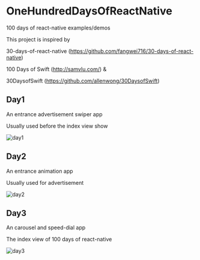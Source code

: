 # OneHundredDaysOfReactNative
100 days of react-native examples/demos

This project is inspired by 

30-days-of-react-native (https://github.com/fangwei716/30-days-of-react-native)

100 Days of Swift (http://samvlu.com/) &

30DaysofSwift (https://github.com/allenwong/30DaysofSwift)

## Day1
An entrance advertisement swiper app

Usually used before the index view show

![day1](http://www.vanadis.cn/screenshots/react-native/ios/day1.gif)

## Day2
An entrance animation app

Usually used for advertisement

![day2](http://www.vanadis.cn/screenshots/react-native/ios/day2.gif)

## Day3
An carousel and speed-dial app

The index view of 100 days of react-native

![day3](http://www.vanadis.cn/screenshots/react-native/ios/day3.gif)

